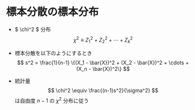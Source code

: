 # 標本分散の標本分布

- $ \chi^2 $ 分布
$$ \chi^2 \equiv Z_1^2 + Z_2^2 + \cdots + Z_k^2 $$ 

- 標本分散を以下のようにするとき
$$ s^2 = \frac{1}{n-1} \{(X_1 - \bar{X})^2 + (X_2 - \bar{X})^2 + \cdots + (X_n - \bar{X})^2\} $$
- 統計量
$$ \chi^2 \equiv \frac{(n-1)s^2}{\sigma^2} $$ 
は自由度 $n-1$ の $\chi^2$ 分布に従う